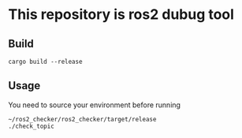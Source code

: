 # This repository is ros2 dubug tool
## Build
```
cargo build --release
```
## Usage 
You need to source your environment before running
```
~/ros2_checker/ros2_checker/target/release
./check_topic
```
